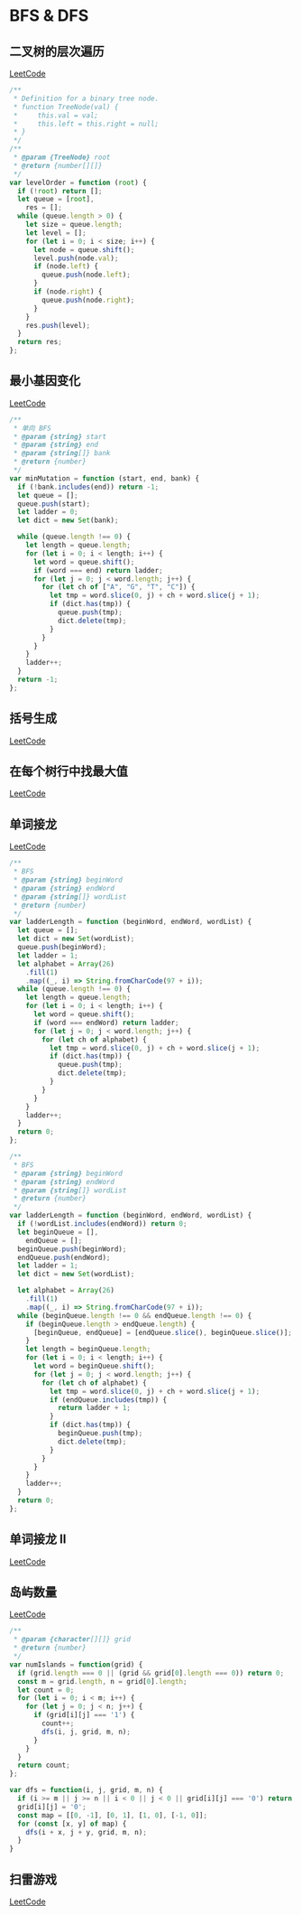 # BFS & DFS

## 二叉树的层次遍历

[LeetCode](https://leetcode.com/problems/binary-tree-level-order-traversal/#/description)

```js
/**
 * Definition for a binary tree node.
 * function TreeNode(val) {
 *     this.val = val;
 *     this.left = this.right = null;
 * }
 */
/**
 * @param {TreeNode} root
 * @return {number[][]}
 */
var levelOrder = function (root) {
  if (!root) return [];
  let queue = [root],
    res = [];
  while (queue.length > 0) {
    let size = queue.length;
    let level = [];
    for (let i = 0; i < size; i++) {
      let node = queue.shift();
      level.push(node.val);
      if (node.left) {
        queue.push(node.left);
      }
      if (node.right) {
        queue.push(node.right);
      }
    }
    res.push(level);
  }
  return res;
};
```

## 最小基因变化

[LeetCode](https://leetcode.com/problems/minimum-genetic-mutation/#/description)

```js
/**
 * 单向 BFS
 * @param {string} start
 * @param {string} end
 * @param {string[]} bank
 * @return {number}
 */
var minMutation = function (start, end, bank) {
  if (!bank.includes(end)) return -1;
  let queue = [];
  queue.push(start);
  let ladder = 0;
  let dict = new Set(bank);

  while (queue.length !== 0) {
    let length = queue.length;
    for (let i = 0; i < length; i++) {
      let word = queue.shift();
      if (word === end) return ladder;
      for (let j = 0; j < word.length; j++) {
        for (let ch of ["A", "G", "T", "C"]) {
          let tmp = word.slice(0, j) + ch + word.slice(j + 1);
          if (dict.has(tmp)) {
            queue.push(tmp);
            dict.delete(tmp);
          }
        }
      }
    }
    ladder++;
  }
  return -1;
};
```

## 括号生成

[LeetCode](https://leetcode.com/problems/generate-parentheses/#/description)

## 在每个树行中找最大值

[LeetCode](https://leetcode.com/problems/find-largest-value-in-each-tree-row/#/description)

## 单词接龙

[LeetCode](https://leetcode.com/problems/word-ladder/description/)

```js
/**
 * BFS
 * @param {string} beginWord
 * @param {string} endWord
 * @param {string[]} wordList
 * @return {number}
 */
var ladderLength = function (beginWord, endWord, wordList) {
  let queue = [];
  let dict = new Set(wordList);
  queue.push(beginWord);
  let ladder = 1;
  let alphabet = Array(26)
    .fill(1)
    .map((_, i) => String.fromCharCode(97 + i));
  while (queue.length !== 0) {
    let length = queue.length;
    for (let i = 0; i < length; i++) {
      let word = queue.shift();
      if (word === endWord) return ladder;
      for (let j = 0; j < word.length; j++) {
        for (let ch of alphabet) {
          let tmp = word.slice(0, j) + ch + word.slice(j + 1);
          if (dict.has(tmp)) {
            queue.push(tmp);
            dict.delete(tmp);
          }
        }
      }
    }
    ladder++;
  }
  return 0;
};

/**
 * BFS
 * @param {string} beginWord
 * @param {string} endWord
 * @param {string[]} wordList
 * @return {number}
 */
var ladderLength = function (beginWord, endWord, wordList) {
  if (!wordList.includes(endWord)) return 0;
  let beginQueue = [],
    endQueue = [];
  beginQueue.push(beginWord);
  endQueue.push(endWord);
  let ladder = 1;
  let dict = new Set(wordList);

  let alphabet = Array(26)
    .fill(1)
    .map((_, i) => String.fromCharCode(97 + i));
  while (beginQueue.length !== 0 && endQueue.length !== 0) {
    if (beginQueue.length > endQueue.length) {
      [beginQueue, endQueue] = [endQueue.slice(), beginQueue.slice()];
    }
    let length = beginQueue.length;
    for (let i = 0; i < length; i++) {
      let word = beginQueue.shift();
      for (let j = 0; j < word.length; j++) {
        for (let ch of alphabet) {
          let tmp = word.slice(0, j) + ch + word.slice(j + 1);
          if (endQueue.includes(tmp)) {
            return ladder + 1;
          }
          if (dict.has(tmp)) {
            beginQueue.push(tmp);
            dict.delete(tmp);
          }
        }
      }
    }
    ladder++;
  }
  return 0;
};
```

## 单词接龙 II

[LeetCode](https://leetcode.com/problems/word-ladder-ii/description/)

## 岛屿数量

[LeetCode](https://leetcode.com/problems/number-of-islands/)

```js
/**
 * @param {character[][]} grid
 * @return {number}
 */
var numIslands = function(grid) {
  if (grid.length === 0 || (grid && grid[0].length === 0)) return 0;
  const m = grid.length, n = grid[0].length;
  let count = 0;
  for (let i = 0; i < m; i++) {
    for (let j = 0; j < n; j++) {
      if (grid[i][j] === '1') {
        count++;
        dfs(i, j, grid, m, n);
      }
    }
  }
  return count;
};

var dfs = function(i, j, grid, m, n) {
  if (i >= m || j >= n || i < 0 || j < 0 || grid[i][j] === '0') return;
  grid[i][j] = '0';
  const map = [[0, -1], [0, 1], [1, 0], [-1, 0]];
  for (const [x, y] of map) {
    dfs(i + x, j + y, grid, m, n);
  }
}
```

## 扫雷游戏

[LeetCode](https://leetcode.com/problems/minesweeper/description/)
